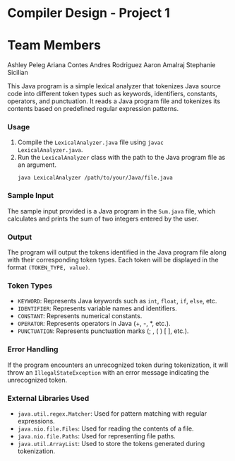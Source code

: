 # Compiler Design - Project 1 

# Team Members
Ashley Peleg
Ariana Contes 
Andres Rodriguez 
Aaron Amalraj
Stephanie Sicilian


This Java program is a simple lexical analyzer that tokenizes Java source code into different token types such as keywords, identifiers, constants, operators, and punctuation. It reads a Java program file and tokenizes its contents based on predefined regular expression patterns.

### Usage

1. Compile the `LexicalAnalyzer.java` file using `javac LexicalAnalyzer.java`.
2. Run the `LexicalAnalyzer` class with the path to the Java program file as an argument.
    ```
    java LexicalAnalyzer /path/to/your/Java/file.java
    ```

### Sample Input

The sample input provided is a Java program in the `Sum.java` file, which calculates and prints the sum of two integers entered by the user.

### Output

The program will output the tokens identified in the Java program file along with their corresponding token types. Each token will be displayed in the format `(TOKEN_TYPE, value)`.

### Token Types

- `KEYWORD`: Represents Java keywords such as `int`, `float`, `if`, `else`, etc.
- `IDENTIFIER`: Represents variable names and identifiers.
- `CONSTANT`: Represents numerical constants.
- `OPERATOR`: Represents operators in Java (+, -, *, etc.).
- `PUNCTUATION`: Represents punctuation marks (; , ( ) [ ], etc.).

### Error Handling

If the program encounters an unrecognized token during tokenization, it will throw an `IllegalStateException` with an error message indicating the unrecognized token.

### External Libraries Used

- `java.util.regex.Matcher`: Used for pattern matching with regular expressions.
- `java.nio.file.Files`: Used for reading the contents of a file.
- `java.nio.file.Paths`: Used for representing file paths.
- `java.util.ArrayList`: Used to store the tokens generated during tokenization.




